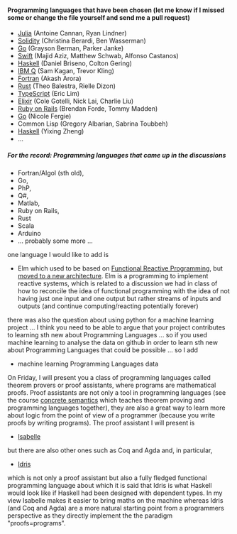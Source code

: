 

#### Programming languages that have been chosen (let me know if I missed some or change the file yourself and send me a pull request)


<!-- - [Haskell](https://github.com/Hazmatt101/CPSC354-programming-languages) (Matt McCortney) -->
- [Julia](https://github.com/lindn100/CPSC354-Blog) (Antoine Cannan, Ryan Lindner)
- [Solidity](https://github.com/cberardi4/Programming-Languages) (Christina Berardi, Ben Wasserman)
- [Go](https://github.com/GraysonBerman/GoLangRepo) (Grayson Berman, Parker Janke)
- [Swift](https://github.com/schwa184/Swift-Blog) (Majid Aziz, Matthew Schwab, Alfonso Castanos)
- [Haskell](https://github.com/brisenodaniel/Prgrm_Lang_Project) (Daniel Briseno, Colton Gering)
- [IBM Q](https://onp4.com/@kagan105/~cpsc354-final-project---trevor-kling-and-sam-kagan) (Sam Kagan, Trevor Kling) 
- [Fortran](https://arora110.wixsite.com/cpsc354) (Akash Arora)
- [Rust](https://github.com/tbalestra/RUST-and-Web-Assembly) (Theo Balestra, Rielle Dizon)
- [TypeScript](https://github.com/ereeq/proglangblog) (Eric Lim)
- [Elixir](https://github.com/ColeGotelli/Elixir) (Cole Gotelli, Nick Lai, Charlie Liu)
- [Ruby on Rails]( https://tommymadden.com/blog/programming_languages/index.php) (Brendan Forde, Tommy Madden)
- [Go](https://github.com/nfergie/PlBlog) (Nicole Fergie)
- Common Lisp (Gregory Albarian, Sabrina Toubbeh)
- [Haskell](https://yixingz.com/blog/) (Yixing Zheng)
- ... 


##### For the record: Programming languages that came up in the discussions

- Fortran/Algol (sth old), 
- Go, 
- PhP, 
- Q#, 
- Matlab, 
- Ruby on Rails, 
- Rust
- Scala
- Arduino
- ... probably some more ... 

one language I would like to add is 

- Elm which used to be based on [Functional Reactive Programming](https://en.wikipedia.org/wiki/Functional_reactive_programming), but [moved to a new architecture](http://elm-lang.org/blog/farewell-to-frp). Elm is a programming to implement reactive systems, which is related to a discussion we had in class of how to reconcile the idea of functional programming with the idea of not having just one input and one output but rather streams of inputs and outputs (and continue computing/reacting potentially forever)

there was also the question about using python for a machine learning project ... I think you need to be able to argue that your project contributes to learning sth new about Programming Languages ... so if you used machine learning to analyse the data on github in order to learn sth new about Programming Languages that could be possible ... so I add

- machine learning Programming Languages data

On Friday, I will present you a class of programming languages called theorem provers or proof assistants, where programs are mathematical proofs. Proof assistants are not only a tool in programming languages (see the course [concrete semantics](http://concrete-semantics.org) which teaches theorem proving and programming languages together), they are also a great way to learn more about logic from the point of view of a programmer (because you write proofs by writing programs). The proof assistant I will present is

- [Isabelle](https://isabelle.in.tum.de)

but there are also other ones such as Coq and Agda and, in particular, 

- [Idris](http://docs.idris-lang.org/en/latest/tutorial/index.html)

which is not only a proof assistant but also a fully fledged functional programming language about which it is said that Idris is what Haskell would look like if Haskell had been designed with dependent types. In my view Isabelle makes it easier to bring maths on the machine whereas Idris (and Coq and Agda) are a more natural starting point from a programmers perspective as they directly implement the the paradigm "proofs=programs".
